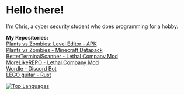 # Hello there!

I'm Chris, a cyber security student who does programming for a hobby.  

**My Repositories:**  
[Plants vs Zombies: Level Editor - APK](https://github.com/WalvisChris/PVZ-Level-Editor-APK)  
[Plants vs Zombies - Minecraft Datapack](https://github.com/WalvisChris/Minecraft-PVZ)  
[BetterTerminalScanner - Lethal Company Mod](https://github.com/WalvisChris/Better-Terminal-Scanner-MOD)  
[MoreLikeREPO - Lethal Company Mod](https://github.com/WalvisChris/MoreLikeREPO)  
[Wordle - Discord Bot](https://github.com/WalvisChris/Discord-Wordle-Bot)  
[LEGO guitar - Rust](https://github.com/WalvisChris/EV3-Guitar-to-Rust-Guitar)  

[![Top Languages](https://github-readme-stats.vercel.app/api/top-langs/?username=WalvisChris&layout=compact&theme=radical)](https://github.com/anuraghazra/github-readme-stats)
